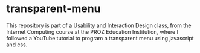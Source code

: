 # transparent-menu
This repository is part of a Usability and Interaction Design class, from the Internet Computing course at the PROZ Education Institution, where I followed a YouTube tutorial to program a transparent menu using javascript and css.
